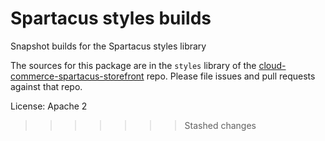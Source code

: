 # Spartacus styles builds

Snapshot builds for the Spartacus styles library

The sources for this package are in the `styles` library of the [cloud-commerce-spartacus-storefront](https://github.com/SAP/cloud-commerce-spartacus-storefront) repo. Please file issues and pull requests against that repo.

License: Apache 2
>>>>>>> Stashed changes

